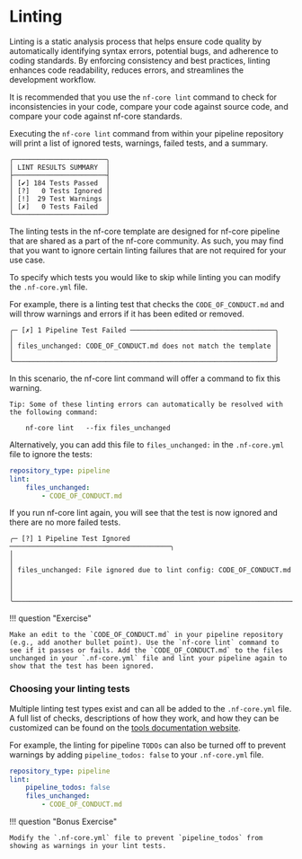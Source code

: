 # Linting

Linting is a static analysis process that helps ensure code quality by automatically identifying syntax errors, potential bugs, and adherence to coding standards. By enforcing consistency and best practices, linting enhances code readability, reduces errors, and streamlines the development workflow.

It is recommended that you use the `nf-core lint` command to check for inconsistencies in your code, compare your code against source code, and compare your code against nf-core standards.

Executing the `nf-core lint` command from within your pipeline repository will print a list of ignored tests, warnings, failed tests, and a summary.

```console
╭───────────────────────╮
│ LINT RESULTS SUMMARY  │
├───────────────────────┤
│ [✔] 184 Tests Passed  │
│ [?]   0 Tests Ignored │
│ [!]  29 Test Warnings │
│ [✗]   0 Tests Failed  │
╰───────────────────────╯
```

The linting tests in the nf-core template are designed for nf-core pipeline that are shared as a part of the nf-core community. As such, you may find that you want to ignore certain linting failures that are not required for your use case.

To specify which tests you would like to skip while linting you can modify the `.nf-core.yml` file.

For example, there is a linting test that checks the `CODE_OF_CONDUCT.md` and will throw warnings and errors if it has been edited or removed.

```console
╭─ [✗] 1 Pipeline Test Failed ────────────────────────────────────╮
│                                                                 │
│ files_unchanged: CODE_OF_CONDUCT.md does not match the template │
│                                                                 │
╰─────────────────────────────────────────────────────────────────╯
```

In this scenario, the nf-core lint command will offer a command to fix this warning.

```console
Tip: Some of these linting errors can automatically be resolved with the following command:

    nf-core lint   --fix files_unchanged
```

Alternatively, you can add this file to `files_unchanged:` in the `.nf-core.yml` file to ignore the tests:

```yml
repository_type: pipeline
lint:
    files_unchanged:
        - CODE_OF_CONDUCT.md
```

If you run nf-core lint again, you will see that the test is now ignored and there are no more failed tests.

```console
╭─ [?] 1 Pipeline Test Ignored ────────────────────────────────────────╮
│                                                                      │
│ files_unchanged: File ignored due to lint config: CODE_OF_CONDUCT.md │
│                                                                      │
╰──────────────────────────────────────────────────────────────────────╯
```

!!! question "Exercise"

    Make an edit to the `CODE_OF_CONDUCT.md` in your pipeline repository (e.g., add another bullet point). Use the `nf-core lint` command to see if it passes or fails. Add the `CODE_OF_CONDUCT.md` to the files unchanged in your `.nf-core.yml` file and lint your pipeline again to show that the test has been ignored.

### Choosing your linting tests

Multiple linting test types exist and can all be added to the `.nf-core.yml` file. A full list of checks, descriptions of how they work, and how they can be customized can be found on the [tools documentation website](https://nf-co.re/tools/docs).

For example, the linting for pipeline `TODOs` can also be turned off to prevent warnings by adding `pipeline_todos: false` to your `.nf-core.yml` file.

```yml
repository_type: pipeline
lint:
    pipeline_todos: false
    files_unchanged:
        - CODE_OF_CONDUCT.md
```

!!! question "Bonus Exercise"

    Modify the `.nf-core.yml` file to prevent `pipeline_todos` from showing as warnings in your lint tests.
